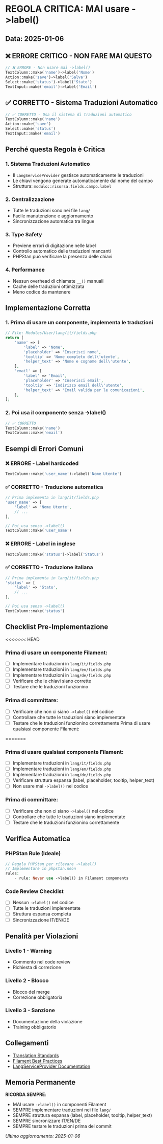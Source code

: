 # REGOLA CRITICA: MAI usare ->label()

## Data: 2025-01-06

## ❌ ERRORE CRITICO - NON FARE MAI QUESTO

```php
// ❌ ERRORE - Non usare mai ->label()
TextColumn::make('name')->label('Nome')
Action::make('save')->label('Salva')
Select::make('status')->label('Stato')
TextInput::make('email')->label('Email')
```

## ✅ CORRETTO - Sistema Traduzioni Automatico

```php
// ✅ CORRETTO - Usa il sistema di traduzioni automatico
TextColumn::make('name')
Action::make('save')
Select::make('status')
TextInput::make('email')
```

## Perché questa Regola è Critica

### 1. Sistema Traduzioni Automatico
- Il `LangServiceProvider` gestisce automaticamente le traduzioni
- Le chiavi vengono generate automaticamente dal nome del campo
- Struttura: `modulo::risorsa.fields.campo.label`

### 2. Centralizzazione
- Tutte le traduzioni sono nei file `lang/`
- Facile manutenzione e aggiornamento
- Sincronizzazione automatica tra lingue

### 3. Type Safety
- Previene errori di digitazione nelle label
- Controllo automatico delle traduzioni mancanti
- PHPStan può verificare la presenza delle chiavi

### 4. Performance
- Nessun overhead di chiamate `__()` manuali
- Cache delle traduzioni ottimizzata
- Meno codice da mantenere

## Implementazione Corretta

### 1. Prima di usare un componente, implementa le traduzioni

```php
// File: Modules/User/lang/it/fields.php
return [
    'name' => [
        'label' => 'Nome',
        'placeholder' => 'Inserisci nome',
        'tooltip' => 'Nome completo dell\'utente',
        'helper_text' => 'Nome e cognome dell\'utente',
    ],
    'email' => [
        'label' => 'Email',
        'placeholder' => 'Inserisci email',
        'tooltip' => 'Indirizzo email dell\'utente',
        'helper_text' => 'Email valida per le comunicazioni',
    ],
];
```

### 2. Poi usa il componente senza ->label()

```php
// ✅ CORRETTO
TextColumn::make('name')
TextColumn::make('email')
```

## Esempi di Errori Comuni

### ❌ ERRORE - Label hardcoded
```php
TextColumn::make('user_name')->label('Nome Utente')
```

### ✅ CORRETTO - Traduzione automatica
```php
// Prima implementa in lang/it/fields.php
'user_name' => [
    'label' => 'Nome Utente',
    // ...
],

// Poi usa senza ->label()
TextColumn::make('user_name')
```

### ❌ ERRORE - Label in inglese
```php
TextColumn::make('status')->label('Status')
```

### ✅ CORRETTO - Traduzione italiana
```php
// Prima implementa in lang/it/fields.php
'status' => [
    'label' => 'Stato',
    // ...
],

// Poi usa senza ->label()
TextColumn::make('status')
```

## Checklist Pre-Implementazione

<<<<<<< HEAD
### Prima di usare un componente Filament:
- [ ] Implementare traduzioni in `lang/it/fields.php`
- [ ] Implementare traduzioni in `lang/en/fields.php`
- [ ] Implementare traduzioni in `lang/de/fields.php`
- [ ] Verificare che le chiavi siano corrette
- [ ] Testare che le traduzioni funzionino

### Prima di committare:
- [ ] Verificare che non ci siano `->label()` nel codice
- [ ] Controllare che tutte le traduzioni siano implementate
- [ ] Testare che le traduzioni funzionino correttamente
Prima di usare qualsiasi componente Filament:

=======
### Prima di usare qualsiasi componente Filament:
- [ ] Implementare traduzioni in `lang/it/fields.php`
- [ ] Implementare traduzioni in `lang/en/fields.php`
- [ ] Implementare traduzioni in `lang/de/fields.php`
- [ ] Verificare struttura espansa (label, placeholder, tooltip, helper_text)
- [ ] Non usare mai `->label()` nel codice

### Prima di committare:
- [ ] Verificare che non ci siano `->label()` nel codice
- [ ] Controllare che tutte le traduzioni siano implementate
- [ ] Testare che le traduzioni funzionino correttamente

## Verifica Automatica

### PHPStan Rule (Ideale)
```php
// Regola PHPStan per rilevare ->label()
// Implementare in phpstan.neon
rules:
    - rule: Never use ->label() in Filament components
```

### Code Review Checklist
- [ ] Nessun `->label()` nel codice
- [ ] Tutte le traduzioni implementate
- [ ] Struttura espansa completa
- [ ] Sincronizzazione IT/EN/DE

## Penalità per Violazioni

### Livello 1 - Warning
- Commento nel code review
- Richiesta di correzione

### Livello 2 - Blocco
- Blocco del merge
- Correzione obbligatoria

### Livello 3 - Sanzione
- Documentazione della violazione
- Training obbligatorio

## Collegamenti

- [Translation Standards](../../../project_docs/translation-standards.md)
- [Filament Best Practices](../../../project_docs/filament-best-practices.md)
- [LangServiceProvider Documentation](../../../project_docs/lang-service-provider.md)

## Memoria Permanente

**RICORDA SEMPRE**: 
- MAI usare `->label()` in componenti Filament
- SEMPRE implementare traduzioni nei file `lang/`
- SEMPRE struttura espansa (label, placeholder, tooltip, helper_text)
- SEMPRE sincronizzare IT/EN/DE
- SEMPRE testare le traduzioni prima del commit

*Ultimo aggiornamento: 2025-01-06*
